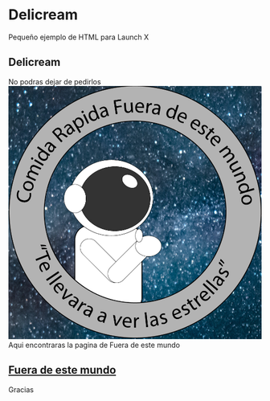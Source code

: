 # Delicream
Pequeño ejemplo de HTML para Launch X

## Delicream
No podras dejar de pedirlos
![Image text](https://github.com/Miller1999/Comidas-Rapidas-Fuera-de-este-mundo/blob/main/Logo.jpg)
Aqui encontraras la pagina de Fuera de este mundo 
## [Fuera de este mundo](https://miller1999.github.io/Comidas-Rapidas-Fuera-de-este-mundo/ComidaRapidaFueradeestemundo.html) 

Gracias
